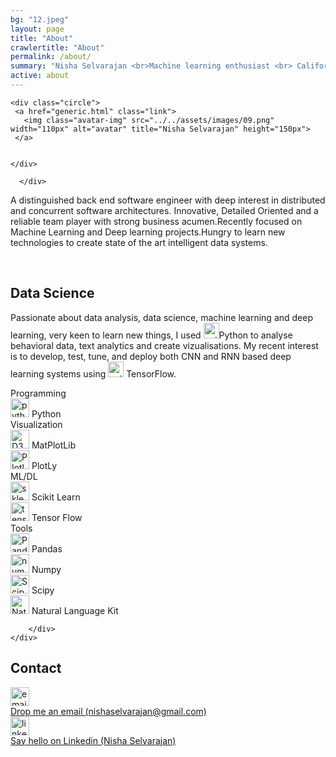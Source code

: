 ```yaml
---
bg: "12.jpeg"
layout: page
title: "About"
crawlertitle: "About"
permalink: /about/
summary: "Nisha Selvarajan <br>Machine learning enthusiast <br> California, US"
active: about
---
```

<div class="intro">
<div class="bd">

    <div class="circle">
     <a href="generic.html" class="link">
       <img class="avatar-img" src="../../assets/images/09.png" width="110px" alt="avatar" title="Nisha Selvarajan" height="150px">
     </a>


    </div>

      </div>

 A distinguished back end software engineer with deep interest in  distributed and concurrent software architectures.
 Innovative, Detailed Oriented and a reliable team player  with strong business acumen.Recently focused on Machine Learning
 and Deep learning projects.Hungry to learn new technologies to create state of the art intelligent data systems.

</div>
<br>
<h2 class='about-h2'>Data Science</h2>

Passionate about data analysis, data science, machine learning and deep learning, very keen to learn new things,
I used <img class="inline-icon" src="../../assets/images/icons/python.png" width="25" alt="python icon" title="Python"><span class='salient'>Python</span>
to analyse behavioral data, text analytics and create vizualisations. My recent interest is to
develop, test, tune, and deploy both CNN and RNN based deep learning systems using <img class="inline-icon" src="../../assets/images/icons/tf.png" width="25" alt="python icon" title="Python">
<span class='salient'>TensorFlow</span>.


<div class='card-section'>
    <div class='skills'>
        <div class='skills-col'>
            <div class="skills-cat">Programming</div>
            <div class="skills-item">
                <img src="../../assets/images/icons/python.png" width="30" alt="python icon" title="Python">
                Python
            </div>
        </div>
        <div class='skills-col'>
            <div class="skills-cat">Visualization</div>
            <div class="skills-item">
                <img src="../../assets/images/icons/matplotlib.png" width="30" alt="D3 icon" title="D3">
                MatPlotLib
            </div>
            <div class="skills-item">
                <img src="../../assets/images/icons/plotly.png" width="30" alt="PlotLy icon" title="PlotLy">
                PlotLy
            </div>
        </div>
        <div class='skills-col'>
            <div class="skills-cat">ML/DL</div>
            <div class="skills-item">
                <img src="../../assets/images/icons/sklearn.png" width="30" alt="sklearn icon" title="Scikit Learn">
                Scikit Learn
            </div>
            <div class="skills-item">
                <img src="../../assets/images/icons/tf.png" width="30" alt="tensorflow icon" title="Tensor Flow">
                Tensor Flow
            </div>
        </div>
        <div class='skills-col'>
            <div class="skills-cat">Tools</div>
            <div class="skills-item">
                <img src="../../assets/images/icons/pandas.png" width="30" alt="Pandas icon" title="Pandas">
                Pandas
            </div>
            <div class="skills-item">
                <img src="../../assets/images/icons/np.png" width="30" alt="numpy icon" title="Numpy">
                Numpy
            </div>
            <div class="skills-item">
                <img src="../../assets/images/icons/scipy.png" width="30" alt="Scipy icon" title="Scipy">
                Scipy
            </div>
              <div class="skills-item">
                  <img src="../../assets/images/icons/python_nltk.png" width="30" alt="Natural Language Toolkit icon" title="Natural Language Toolkit">
                  Natural Language Kit
              </div>

        </div>
    </div>
</div>

<h2 class='about-h2'>Contact</h2>

<div class='connect'>
    <div>
        <img src="../../assets/images/flat_web_icon_set/color/Email.png" width="30" alt="email icon" title="Email">
    </div>
    <a href="mailto:nishaselvarajan@gmail.com">
        <div class='connect-text'>
            Drop me an email (nishaselvarajan@gmail.com)
        </div>
    </a>
</div>

<div class='connect'>
    <div>
        <img src="../../assets/images/flat_web_icon_set/color/LinkedIn.png" width="30" alt="linkedin icon" title="Linkedin">
    </div>
    <a href="https://www.linkedin.com/in/nishaselvarajan/">
        <div class='connect-text'>
            Say hello on Linkedin (Nisha Selvarajan)
        </div>
    </a>
</div>

